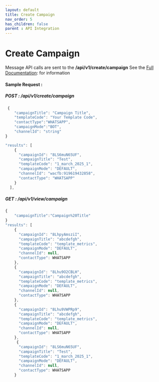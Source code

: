 ```yaml
---
layout: default
title: Create Campaign
nav_order: 5
has_children: false
parent : API Integration
---
```

# Create Campaign 
Message API calls are sent to the **/api/v1/create/campaign**  See the [Full Documentation](/server-xms/public2/index.html?shell#create-campaign): for information 

#### Sample Request : 
##### POST : /api/v1/create/campaign
```javascript
 {
	"campaignTitle": "Campaign Title",
	"templateCode": "Your Template Code",
	"contactType":"WHATSAPP",
	"campaignMode":"BOT",
	"channelId": "string"
}

"results": [
    {
      "campaignId": "8LS6muN65UF",
      "campaignTitle": "Test",
      "templateCode": "1_march_2025_1",
      "campaignMode": "DEFAULT",
      "channelId": "wacfb:919619432858",
      "contactType": "WHATSAPP"
    }
  ],
```
##### GET : /api/v1/view/campaign
```javascript
{
	"campaignTitle":"Campaign%20Title"
}
"results": [
    {
      "campaignId": "8LhpyAmsziI",
      "campaignTitle": "abcdefgh",
      "templateCode": "template_metrics",
      "campaignMode": "DEFAULT",
      "channelId": null,
      "contactType": WHATSAPP
    },
    {
      "campaignId": "8Lhu9O2CBLH",
      "campaignTitle": "abcdefgh",
      "templateCode": "template_metrics",
      "campaignMode": "DEFAULT",
      "channelId": null,
      "contactType": WHATSAPP
    },
    {
      "campaignId": "8Lhu9VWPRp9",
      "campaignTitle": "abcdefgh",
      "templateCode": "template_metrics",
      "campaignMode": "DEFAULT",
      "channelId": null,
      "contactType": WHATSAPP
    },
	 {
      "campaignId": "8LS6muN65UF",
      "campaignTitle": "Test",
      "templateCode": "1_march_2025_1",
      "campaignMode": "DEFAULT",
      "channelId": null,
      "contactType": WHATSAPP
    }


```
